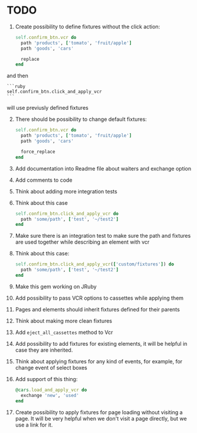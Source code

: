 # TODO

1. Create possibility to define fixtures without the click action:

    ```ruby
    self.confirm_btn.vcr do
      path 'products', ['tomato', 'fruit/apple']
      path 'goods', 'cars'

      replace
    end
    ```

  and then

    ```ruby
    self.confirm_btn.click_and_apply_vcr
    ```

  will use previusly defined fixtures

2. There should be possibility to change default fixtures:

    ```ruby
    self.confirm_btn.vcr do
      path 'products', ['tomato', 'fruit/apple']
      path 'goods', 'cars'

      force_replace
    end
    ```

3. Add documentation into Readme file about waiters and exchange option
4. Add comments to code
5. Think about adding more integration tests
6. Think about this case

    ```ruby
    self.confirm_btn.click_and_apply_vcr do
      path 'some/path', ['test', '~/test2']
    end
    ```
7. Make sure there is an integration test to make sure the path and fixtures are used together while describing an element with vcr
8. Think about this case:

    ```ruby
    self.confirm_btn.click_and_apply_vcr(['custom/fixtures']) do
      path 'some/path', ['test', '~/test2']
    end
    ```
9. Make this gem working on JRuby
10. Add possibility to pass VCR options to cassettes while applying them
11. Pages and elements should inherit fixtures defined for their parents
12. Think about making more clean fixtures
13. Add ``eject_all_cassettes`` method to Vcr
14. Add possibility to add fixtures for existing elements, it will be helpful in case they are inherited.
15. Think about applying fixtures for any kind of events, for example, for change event of select boxes
16. Add support of this thing:

    ```ruby
    @cars.load_and_apply_vcr do
      exchange 'new', 'used'
    end
    ```

17. Create possibility to apply fixtures for page loading without visiting a page. It will be very helpful when we don't visit a page directly, but we use a link for it.
